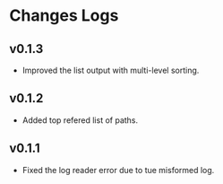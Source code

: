 # Changes Logs

## v0.1.3

- Improved the list output with multi-level sorting.

## v0.1.2

- Added top refered list of paths.

## v0.1.1

- Fixed the log reader error due to tue misformed log.
